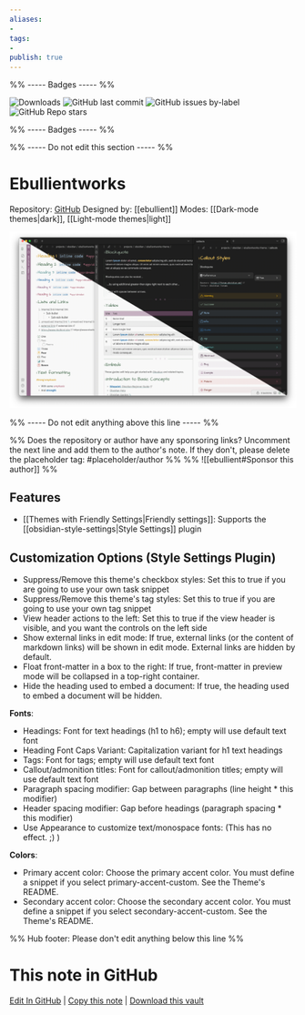 ```yaml
---
aliases:
- 
tags: 
- 
publish: true
---
```


%% ----- Badges ----- %%

![Downloads](https://img.shields.io/badge/downloads-16293-573E7A?style=for-the-badge&logo=)
![GitHub last commit](https://img.shields.io/github/last-commit/ebullient/obsidian-theme-ebullientworks?color=573E7A&label=last%20update&logo=github&style=for-the-badge)
![GitHub issues by-label](https://img.shields.io/github/issues/ebullient/obsidian-theme-ebullientworks/help%20wanted?color=573E7A&logo=github&style=for-the-badge) 
![GitHub Repo stars](https://img.shields.io/github/stars/ebullient/obsidian-theme-ebullientworks?color=573E7A&logo=github&style=for-the-badge)

%% ----- Badges ----- %%

%% ----- Do not edit this section ----- %%

# Ebullientworks

Repository: [GitHub](https://github.com/ebullient/obsidian-theme-ebullientworks)
Designed by: [[ebullient]]
Modes: [[Dark-mode themes|dark]], [[Light-mode themes|light]]



![screenshot](https://github.com/ebullient/obsidian-theme-ebullientworks/raw/HEAD/images/ebullientworks-theme.jpg)

%% ----- Do not edit anything above this line ----- %% 

%% Does the repository or author have any sponsoring links? Uncomment the next line and add them to the author's note. If they don't, please delete the placeholder tag: #placeholder/author %%
%% ![[ebullient#Sponsor this author]] %%


## Features

- [[Themes with Friendly Settings|Friendly settings]]: Supports the [[obsidian-style-settings|Style Settings]] plugin

## Customization Options (Style Settings Plugin) 
- Suppress/Remove this theme's checkbox styles: Set this to true if you are going to use your own task snippet
- Suppress/Remove this theme's tag styles: Set this to true if you are going to use your own tag snippet
- View header actions to the left: Set this to true if the view header is visible, and you want the controls on the left side
- Show external links in edit mode: If true, external links (or the content of markdown links) will be shown in edit mode. External links are hidden by default.
- Float front-matter in a box to the right: If true, front-matter in preview mode will be collapsed in a top-right container.
- Hide the heading used to embed a document: If true, the heading used to embed a document will be hidden.

**Fonts**: 
- Headings: Font for text headings (h1 to h6); empty will use default text font
- Heading Font Caps Variant: Capitalization variant for h1 text headings
- Tags: Font for tags; empty will use default text font
- Callout/admonition titles: Font for callout/admonition titles; empty will use default text font
- Paragraph spacing modifier: Gap between paragraphs (line height * this modifier)
- Header spacing modifier: Gap before headings (paragraph spacing * this modifier)
- Use Appearance to customize text/monospace fonts: (This has no effect. ;) )

**Colors**: 
- Primary accent color: Choose the primary accent color. You must define a snippet if you select primary-accent-custom. See the Theme's README.
- Secondary accent color: Choose the secondary accent color. You must define a snippet if you select secondary-accent-custom. See the Theme's README.


%% Hub footer: Please don't edit anything below this line %%

# This note in GitHub

<span class="git-footer">[Edit In GitHub](https://github.dev/obsidian-community/obsidian-hub/blob/main/02%20-%20Community%20Expansions/02.05%20All%20Community%20Expansions/Themes/Ebullientworks.md "git-hub-edit-note") | [Copy this note](https://raw.githubusercontent.com/obsidian-community/obsidian-hub/main/02%20-%20Community%20Expansions/02.05%20All%20Community%20Expansions/Themes/Ebullientworks.md "git-hub-copy-note") | [Download this vault](https://github.com/obsidian-community/obsidian-hub/archive/refs/heads/main.zip "git-hub-download-vault") </span>
